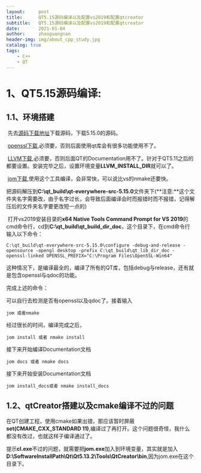 ```yaml
---
layout:     post
title:      QT5.15源码编译以及配置vs2019和配置qtcreator
subtitle:   QT5.15源码编译以及配置vs2019和配置qtcreator
date:       2021-01-04
author:     zhaoguangnan
header-img: img/about_cpp_study.jpg
catalog: true
tags:
    - C++
    - QT
---
```


# 1、QT5.15源码编译:

## 1.1、环境搭建

​	先去[源码下载地址](http://download.qt.io/archive/qt/5.15/)下载源码，下载5.15.0的源码。

​	 [openssl下载](https://www.openssl.org/),必须要，否则后面使用qt库会有很多功能使用不了。

​	 [LLVM下载](https://releases.llvm.org/download.html#11.0.0),必须要，否则后面QT的Documentation用不了。针对于QT5.11之后的都要设置。安装完毕之后，设置环境变量**LLVM_INSTALL_DIR**就可以了。

​	[jom下载](https://wiki.qt.io/Jom),使用这个工具编译，会非常快，可以说比vs的nmake还要快。

​	把源码解压到**C:\qt_build\qt-everywhere-src-5.15.0**文件夹下(**注意:**这个文件夹名字需要改，由于名字过长，会导致后面编译会时而报错时而不报错，记得解压后的文件夹名字要更改短一点的)

​	打开vs2019安装目录的**x64 Native Tools Command Prompt for VS 2019**的cmd命令行，cd到**C:\qt_build\qt_build_dir_doc**，这个目录下，在cmd命令行输入以下命令：

`C:\qt_build\qt-everywhere-src-5.15.0\configure -debug-and-release -opensource -opengl desktop -prefix C:\qt_build\qt_lib_dir_doc -openssl-linked OPENSSL_PREFIX="C:\Program Files\OpenSSL-Win64"`

这种情况下，是编译最全的，编译了所有的QT库，包括debug与release，还有就是包含openssl与qdoc的功能。

完成上述的命令：

可以自行去检测是否有openssl以及qdoc了。接着输入

`jom 或者nmake`

经过很长的时间，编译完成之后，

`jom install 或者 nmake install`

接下来开始编译Documentation文档

`jom docs 或者 nmake docs`

接下来开始安装Documentation文档

`jom install_docs或者 nmake install_docs`

## 1.2、qtCreator搭建以及cmake编译不过的问题

​	在QT创建工程，使用cmake如果出错，那应该暂时屏蔽**set(CMAKE_CXX_STANDARD 11)**,编译过了再打开。这个问题很奇怪，我什么都没有改过，也就这样子编译通过了。

​	提示**cl.exe**不过的问题，就需要把**jom.exe**加入到环境变量，其实就是加入**D:\SoftwareInstallPath\Qt\Qt5.13.2\Tools\QtCreator\bin**,因为jom.exe在这个目录下。